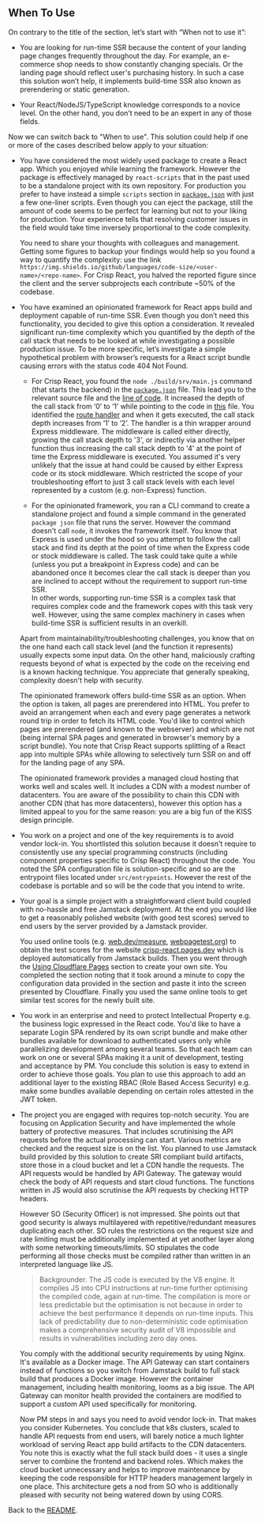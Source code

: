 ﻿## When To Use
On contrary to the title of the section, let’s start with “When not to use it”:

* You are looking for run-time SSR because the content of your landing page changes frequently throughout the day. For example, an e-commerce shop needs to show constantly changing specials. Or the landing page should reflect user's purchasing history. In such a case this solution won’t help, it implements build-time SSR also known as prerendering or static generation.

* Your React/NodeJS/TypeScript knowledge corresponds to a novice level. On the other hand, you don’t need to be an expert in any of those fields.

Now we can switch back to "When to use". This solution could help if one or more of the cases described below apply to your situation:
* You have considered the most widely used package to create a React app. Which you enjoyed while learning the framework. However the package is effectively managed by `react-scripts` that in the past used to be a standalone project with its own repository. For production you prefer to have instead a simple `scripts` section in [`package.json`](https://github.com/winwiz1/crisp-react/blob/master/client/package.json) with just a few one-liner scripts. Even though you can eject the package, still the amount of code seems to be perfect for learning but not to your liking for production. Your experience tells that resolving customer issues in the field would take time inversely proportional to the code complexity.

    You need to share your thoughts with colleagues and management. Getting some figures to backup your findings would help so you found a way to quantify the complexity: use the link `https://img.shields.io/github/languages/code-size/<user-name>/<repo-name>`. For Crisp React, you halved the reported figure since the client and the server subprojects each contribute ~50% of the codebase.

* You have examined an opinionated framework for React apps build and deployment capable of run-time SSR. Even though you don’t need this functionality, you decided to give this option a consideration. It revealed significant run-time complexity which you quantified by the depth of the call stack that needs to be looked at while investigating a possible production issue. To be more specific, let’s investigate a simple hypothetical problem with browser’s requests for a React script bundle causing errors with the status code 404 Not Found.

    * For Crisp React, you found the `node ./build/srv/main.js` command (that starts the backend) in the [`package.json`](https://github.com/winwiz1/crisp-react/blob/master/client/package.json) file. This lead you to the relevant source file and the [line of code](https://github.com/winwiz1/crisp-react/blob/master/server/src/srv/main.ts#L11). It increased the depth of the call stack from ‘0’ to ‘1’ while pointing to the code in [this](https://github.com/winwiz1/crisp-react/blob/master/server/src/srv/server.ts) file. You identified the [route handler](https://github.com/winwiz1/crisp-react/blob/master/server/src/srv/server.ts#L125) and when it gets executed, the call stack depth increases from ‘1’ to ‘2’. The handler is a thin wrapper around Express middleware. The middleware is called either directly, growing the call stack depth to '3', or indirectly via another helper function thus increasing the call stack depth to '4' at the point of time the Express middleware is executed.
    You assumed it's very unlikely that the issue at hand could be caused by either Express code or its stock middleware. Which restricted the scope of your troubleshooting effort to just 3 call stack levels with each level represented by a custom (e.g. non-Express) function.

    * For the opinionated framework, you ran a CLI command to create a standalone project and found a simple command in the generated `package json` file that runs the server. However the command  doesn't call `node`, it  invokes the framework itself. You know that Express is used under the hood so you attempt to follow the call stack and find its depth at the point of time when the Express code or stock middleware is called.  The task could take quite a while (unless you put a breakpoint in Express code) and can be abandoned once it becomes clear the call stack is deeper than you are inclined to accept without the requirement to support run-time SSR.<br/> In other words, supporting run-time SSR is a complex task that requires complex code and the framework copes with this task very well. However, using the same complex machinery in cases when build-time SSR is sufficient results in an overkill.

    Apart from maintainability/troubleshooting challenges, you know that on the one hand each call stack level (and the function it represents) usually expects some input data. On the other hand, maliciously crafting requests beyond of what is expected by the code on the receiving end is a known hacking technique. You appreciate that generally speaking, complexity doesn't help with security.

    The opinionated framework offers build-time SSR as an option. When the option is taken, all pages are prerendered into HTML. You prefer to avoid an arrangement when each and every page generates a network round trip in order to fetch its HTML code. You'd like to control which pages are prerendered (and known to the webserver) and which are not (being internal SPA pages and generated in browser's memory by a script bundle). You note that Crisp React supports splitting of a React app into multiple SPAs while allowing to selectively turn SSR on and off for the landing page of any SPA.
    
    The opinionated framework provides a managed cloud hosting that works well and scales well. It includes a CDN with a modest number of datacenters. You are aware of the possibility to chain this CDN with another CDN (that has more datacenters), however this option has a limited appeal to you for the same reason: you are a big fun of the KISS design principle.

* You work on a project and one of the key requirements is to avoid vendor lock-in. You shortlisted this solution because it doesn't require to consistently use any special programming constructs (including  component properties specific to Crisp React) throughout the code. You noted the SPA configuration file is solution-specific and so are the entrypoint files located under `src/entrypoints`. However the rest of the codebase is portable and so will be the code that you intend to write.

* Your goal is a simple project with a straightforward client build coupled with no-hassle and free Jamstack deployment. At the end you would like to get a reasonably polished website (with good test scores) served to end users by the server provided by a Jamstack provider.

    You used online tools (e.g. [web.dev/measure](https://web.dev/measure), [webpagetest.org](https://webpagetest.org)) to obtain the test scores for the website [crisp-react.pages.dev](https://crisp-react.pages.dev) which is deployed automatically from Jamstack builds. Then you went through the [Using Cloudflare Pages](https://github.com/winwiz1/crisp-react#using-cloudflare-pages) section to create your own site. You completed the section noting that it took around a minute to copy the configuration data provided in the section and paste it into the screen presented by Cloudflare.  Finally you used the same online tools to get similar test scores for the newly built site.

* You work in an enterprise and need to protect Intellectual Property e.g. the business logic expressed in the React code. You'd like to have a separate Login SPA rendered by its own script bundle and make other bundles available for download to authenticated users only while parallelizing development among several teams. So that each team can work on one or several SPAs making it a unit of development, testing and acceptance by PM. You conclude this solution is easy to extend in order to achieve those goals. You plan to use this approach to add an additional layer to the existing RBAC (Role Based Access Security) e.g. make some bundles available depending on certain roles attested in the JWT token.

* The project you are engaged with requires top-notch security. You are focusing on Application Security and have implemented the whole battery of protective measures. That includes scrutinising the API requests before the actual processing can start. Various metrics are checked and the request size is on the list. You planned to use Jamstack build provided by this solution to create SRI compliant build artifacts, store those in a cloud bucket and let a CDN handle the requests. The API requests would be handled by API Gateway. The gateway would check the body of API requests and start cloud functions. The functions written in JS would also scrutinise the API requests by checking HTTP headers.

    However SO (Security Officer) is not impressed. She points out that good security is always multilayered with repetitive/redundant measures duplicating each other. SO rules the restrictions on the request size and rate limiting must be additionally implemented at yet another layer along with some networking timeouts/limits. SO stipulates the code performing all those checks must be compiled rather than written in an interpreted language like JS.

    > Backgrounder. The JS code is executed by the V8 engine. It compiles JS into CPU instructions at run-time further optimising the compiled code, again at run-time. The compilation is more or less predictable but the optimisation is not because in order to achieve the best performance it depends on run-time inputs. This lack of predictability due to non-deterministic code optimisation makes a comprehensive security audit of V8 impossible and results in vulnerabilities including zero day ones.

    You comply with the additional security requirements by using Nginx. It's available as a Docker image. The API Gateway can start containers instead of functions so you switch from Jamstack build to full stack build that produces a Docker image. However the container management, including health monitoring, looms as a big issue. The API Gateway can monitor health provided the containers are modified to support a custom API used specifically for monitoring.

    Now PM steps in and says you need to avoid vendor lock-in. That makes you consider Kubernetes. You conclude that k8s clusters, scaled to handle API requests from end users, will barely notice a much lighter workload of serving React app build artifacts to the CDN datacenters. You note this is exactly what the full stack build does - it uses a single server to combine the frontend and backend roles. Which makes the cloud bucket unnecessary and helps to improve maintenance by keeping the code responsible for HTTP headers management largely in one place. This architecture gets a nod from SO who is additionally pleased with security not being watered down by using CORS.

Back to the [README](../README.md).
